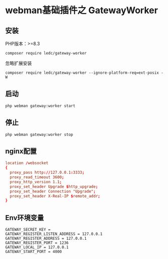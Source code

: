 # webman基础插件之 GatewayWorker

## 安装

PHP版本：>=8.3

```shell
composer require ledc/gateway-worker
```

忽略扩展安装

```shell
composer require ledc/gateway-worker --ignore-platform-req=ext-posix -W
```

## 启动

```shell
php webman gateway:worker start
```

## 停止

```shell
php webman gateway:worker stop
```

## nginx配置

```conf
location /websocket
{
  proxy_pass http://127.0.0.1:3333;
  proxy_read_timeout 3600;
  proxy_http_version 1.1;
  proxy_set_header Upgrade $http_upgrade;
  proxy_set_header Connection "Upgrade";
  proxy_set_header X-Real-IP $remote_addr;
}
```

## Env环境变量

```env
GATEWAY_SECRET_KEY = 
GATEWAY_REGISTER_LISTEN_ADDRESS = 127.0.0.1
GATEWAY_REGISTER_ADDRESS = 127.0.0.1
GATEWAY_REGISTER_PORT = 1236
GATEWAY_LOCAL_IP = 127.0.0.1
GATEWAY_START_PORT = 4000
```